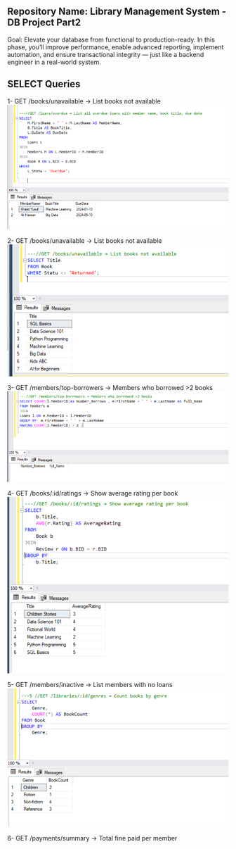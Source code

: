 ﻿## Repository Name: Library Management System - DB Project Part2 
Goal: Elevate your database from functional to production-ready. In this phase, you’ll improve 
performance, enable advanced reporting, implement automation, and ensure transactional integrity — 
just like a backend engineer in a real-world system.

## SELECT Queries
1- GET /books/unavailable → List books not available
![](./image/1.PNG)

2- GET /books/unavailable → List books not available 
![](./image/2.PNG)

3- GET /members/top-borrowers → Members who borrowed >2 books
![](./image/3.PNG)

4- GET /books/:id/ratings → Show average rating per book
![](./image/4.PNG)

5- GET /members/inactive → List members with no loans 
![](./image/5.PNG)

6- GET /payments/summary → Total fine paid per member  










